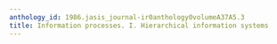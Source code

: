 ```yaml
---
anthology_id: 1986.jasis_journal-ir0anthology0volumeA37A5.3
title: Information processes. I. Hierarchical information systems
---
```

